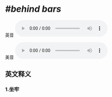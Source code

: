 # ***\#behind bars*** 
英音
<audio src="./media/behind bars1_AAC.aac" controls="controls"></audio>

美音
<audio src="./media/behind bars2_AAC.aac" controls="controls"></audio>



  

英文释义
---
### 1.**坐牢**  


